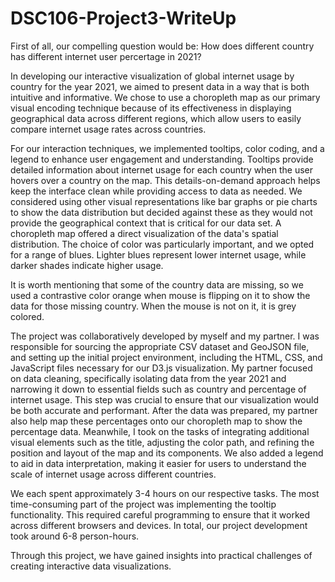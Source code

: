 # DSC106-Project3-WriteUp
First of all, our compelling question would be: How does different country has different internet user percertage in 2021? 

In developing our interactive visualization of global internet usage by country for the year 2021, we aimed to present data in a way that is both intuitive and informative. We chose to use a choropleth map as our primary visual encoding technique because of its effectiveness in displaying geographical data across different regions, which allow users to easily compare internet usage rates across countries.

For our interaction techniques, we implemented tooltips, color coding, and a legend to enhance user engagement and understanding. Tooltips provide detailed information about internet usage for each country when the user hovers over a country on the map. This details-on-demand approach helps keep the interface clean while providing access to data as needed. We considered using other visual representations like bar graphs or pie charts to show the data distribution but decided against these as they would not provide the geographical context that is critical for our data set. A choropleth map offered a direct visualization of the data's spatial distribution. The choice of color was particularly important, and we opted for a range of blues. Lighter blues represent lower internet usage, while darker shades indicate higher usage.

It is worth mentioning that some of the country data are missing, so we used a contrastive color orange when mouse is flipping on it to show the data for those missing country. When the mouse is not on it, it is grey colored.

The project was collaboratively developed by myself and my partner. I was responsible for sourcing the appropriate CSV dataset and GeoJSON file, and setting up the initial project environment, including the HTML, CSS, and JavaScript files necessary for our D3.js visualization. My partner focused on data cleaning, specifically isolating data from the year 2021 and narrowing it down to essential fields such as country and percentage of internet usage. This step was crucial to ensure that our visualization would be both accurate and performant. After the data was prepared, my partner also help map these percentages onto our choropleth map to show the percentage data. Meanwhile, I took on the tasks of integrating additional visual elements such as the title, adjusting the color path, and refining the position and layout of the map and its components. We also added a legend to aid in data interpretation, making it easier for users to understand the scale of internet usage across different countries.

We each spent approximately 3-4 hours on our respective tasks. The most time-consuming part of the project was implementing the tooltip functionality. This required careful programming to ensure that it worked  across different browsers and devices. In total, our project development took around 6-8 person-hours. 

Through this project, we have gained insights into practical challenges of creating interactive data visualizations.

